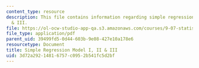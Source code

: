 ```yaml
---
content_type: resource
description: This file contains information regarding simple regression model I, II
  & III.
file: https://ol-ocw-studio-app-qa.s3.amazonaws.com/courses/9-07-statistics-for-brain-and-cognitive-science-fall-2016/3d72a29214816757c0952b541fc5d2bf_MIT9_07F16_lec13.pdf
file_type: application/pdf
parent_uid: 39499fd5-0d44-603b-9e08-427e10a178e6
resourcetype: Document
title: Simple Regression Model I, II & III
uid: 3d72a292-1481-6757-c095-2b541fc5d2bf
---
```

